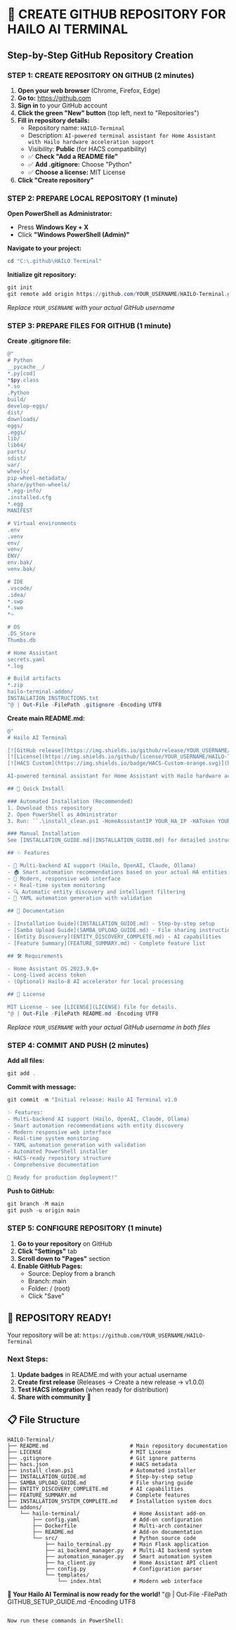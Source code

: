 # 🚀 CREATE GITHUB REPOSITORY FOR HAILO AI TERMINAL

## Step-by-Step GitHub Repository Creation

### STEP 1: CREATE REPOSITORY ON GITHUB (2 minutes)

1. **Open your web browser** (Chrome, Firefox, Edge)
2. **Go to:** https://github.com
3. **Sign in** to your GitHub account
4. **Click the green "New" button** (top left, next to "Repositories")
5. **Fill in repository details:**
   - Repository name: `HAILO-Terminal`
   - Description: `AI-powered terminal assistant for Home Assistant with Hailo hardware acceleration support`
   - Visibility: **Public** (for HACS compatibility)
   - ✅ **Check "Add a README file"**
   - ✅ **Add .gitignore:** Choose "Python"
   - ✅ **Choose a license:** MIT License
6. **Click "Create repository"**

### STEP 2: PREPARE LOCAL REPOSITORY (1 minute)

**Open PowerShell as Administrator:**
- Press **Windows Key + X**
- Click **"Windows PowerShell (Admin)"**

**Navigate to your project:**
```powershell
cd "C:\.github\HAILO Terminal"
```

**Initialize git repository:**
```powershell
git init
git remote add origin https://github.com/YOUR_USERNAME/HAILO-Terminal.git
```
*Replace `YOUR_USERNAME` with your actual GitHub username*

### STEP 3: PREPARE FILES FOR GITHUB (1 minute)

**Create .gitignore file:**
```powershell
@"
# Python
__pycache__/
*.py[cod]
*$py.class
*.so
.Python
build/
develop-eggs/
dist/
downloads/
eggs/
.eggs/
lib/
lib64/
parts/
sdist/
var/
wheels/
pip-wheel-metadata/
share/python-wheels/
*.egg-info/
.installed.cfg
*.egg
MANIFEST

# Virtual environments
.env
.venv
env/
venv/
ENV/
env.bak/
venv.bak/

# IDE
.vscode/
.idea/
*.swp
*.swo
*~

# OS
.DS_Store
Thumbs.db

# Home Assistant
secrets.yaml
*.log

# Build artifacts
*.zip
hailo-terminal-addon/
INSTALLATION_INSTRUCTIONS.txt
"@ | Out-File -FilePath .gitignore -Encoding UTF8
```

**Create main README.md:**
```powershell
@"
# Hailo AI Terminal

[![GitHub release](https://img.shields.io/github/release/YOUR_USERNAME/HAILO-Terminal.svg)](https://github.com/YOUR_USERNAME/HAILO-Terminal/releases)
[![License](https://img.shields.io/github/license/YOUR_USERNAME/HAILO-Terminal.svg)](LICENSE)
[![HACS Custom](https://img.shields.io/badge/HACS-Custom-orange.svg)](https://github.com/custom-components/hacs)

AI-powered terminal assistant for Home Assistant with Hailo hardware acceleration support.

## 🚀 Quick Install

### Automated Installation (Recommended)
1. Download this repository
2. Open PowerShell as Administrator
3. Run: ``.\install_clean.ps1 -HomeAssistantIP YOUR_HA_IP -HAToken YOUR_TOKEN``

### Manual Installation
See [INSTALLATION_GUIDE.md](INSTALLATION_GUIDE.md) for detailed instructions.

## ✨ Features

- 🤖 Multi-backend AI support (Hailo, OpenAI, Claude, Ollama)
- 🏠 Smart automation recommendations based on your actual HA entities
- 🎨 Modern, responsive web interface
- ⚡ Real-time system monitoring
- 🔍 Automatic entity discovery and intelligent filtering
- 📝 YAML automation generation with validation

## 📖 Documentation

- [Installation Guide](INSTALLATION_GUIDE.md) - Step-by-step setup
- [Samba Upload Guide](SAMBA_UPLOAD_GUIDE.md) - File sharing instructions
- [Entity Discovery](ENTITY_DISCOVERY_COMPLETE.md) - AI capabilities
- [Feature Summary](FEATURE_SUMMARY.md) - Complete feature list

## 🛠️ Requirements

- Home Assistant OS 2023.9.0+
- Long-lived access token
- (Optional) Hailo-8 AI accelerator for local processing

## 📝 License

MIT License - see [LICENSE](LICENSE) file for details.
"@ | Out-File -FilePath README.md -Encoding UTF8
```

*Replace `YOUR_USERNAME` with your actual GitHub username in both files*

### STEP 4: COMMIT AND PUSH (2 minutes)

**Add all files:**
```powershell
git add .
```

**Commit with message:**
```powershell
git commit -m "Initial release: Hailo AI Terminal v1.0

✨ Features:
- Multi-backend AI support (Hailo, OpenAI, Claude, Ollama)
- Smart automation recommendations with entity discovery
- Modern responsive web interface
- Real-time system monitoring
- YAML automation generation with validation
- Automated PowerShell installer
- HACS-ready repository structure
- Comprehensive documentation

🚀 Ready for production deployment!"
```

**Push to GitHub:**
```powershell
git branch -M main
git push -u origin main
```

### STEP 5: CONFIGURE REPOSITORY (1 minute)

1. **Go to your repository** on GitHub
2. **Click "Settings"** tab
3. **Scroll down to "Pages"** section
4. **Enable GitHub Pages:**
   - Source: Deploy from a branch
   - Branch: main
   - Folder: / (root)
   - Click "Save"

## 🎉 REPOSITORY READY!

Your repository will be at: `https://github.com/YOUR_USERNAME/HAILO-Terminal`

### Next Steps:
1. **Update badges** in README.md with your actual username
2. **Create first release** (Releases → Create a new release → v1.0.0)
3. **Test HACS integration** (when ready for distribution)
4. **Share with community** 🚀

## 📋 File Structure

```
HAILO-Terminal/
├── README.md                          # Main repository documentation
├── LICENSE                            # MIT License
├── .gitignore                         # Git ignore patterns
├── hacs.json                          # HACS metadata
├── install_clean.ps1                  # Automated installer
├── INSTALLATION_GUIDE.md              # Step-by-step setup
├── SAMBA_UPLOAD_GUIDE.md              # File sharing guide
├── ENTITY_DISCOVERY_COMPLETE.md       # AI capabilities
├── FEATURE_SUMMARY.md                 # Complete features
├── INSTALLATION_SYSTEM_COMPLETE.md    # Installation system docs
└── addons/
    └── hailo-terminal/                 # Home Assistant add-on
        ├── config.yaml                 # Add-on configuration
        ├── Dockerfile                  # Multi-arch container
        ├── README.md                   # Add-on documentation  
        └── src/                        # Python source code
            ├── hailo_terminal.py       # Main Flask application
            ├── ai_backend_manager.py   # Multi-AI backend system
            ├── automation_manager.py   # Smart automation system
            ├── ha_client.py            # Home Assistant API client
            ├── config.py               # Configuration parser
            └── templates/
                └── index.html          # Modern web interface
```

**🚀 Your Hailo AI Terminal is now ready for the world!**
"@ | Out-File -FilePath GITHUB_SETUP_GUIDE.md -Encoding UTF8
```

Now run these commands in PowerShell:
